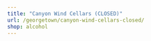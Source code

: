 ```yaml
---
title: "Canyon Wind Cellars (CLOSED)"
url: /georgetown/canyon-wind-cellars-closed/
shop: alcohol
---
```

